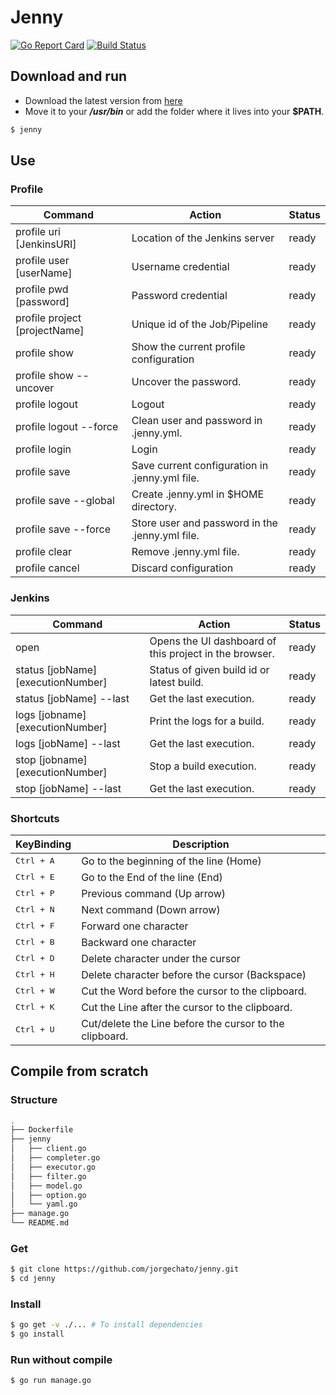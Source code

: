 # Jenny
[![Go Report Card](https://goreportcard.com/badge/github.com/jorgechato/jenny)](https://goreportcard.com/report/github.com/jorgechato/jenny) [![Build Status](https://travis-ci.org/jorgechato/jenny.svg?branch=master)](https://travis-ci.org/jorgechato/jenny)
## Download and run
- Download the latest version from [here](https://github.com/jorgechato/jenny/releases/download/alpha-bones/jenny)
- Move it to your ***/usr/bin*** or add the folder where it lives into your **$PATH**.

```bash
$ jenny
```
## Use
### Profile
Command | Action | Status
--- | --- | ---
profile uri [JenkinsURI] | Location of the Jenkins server | ready
profile user [userName] | Username credential | ready
profile pwd [password] | Password credential | ready
profile project [projectName] | Unique id of the Job/Pipeline | ready
profile show | Show the current profile configuration | ready
profile show --uncover | Uncover the password. | ready
profile logout | Logout | ready
profile logout --force | Clean user and password in .jenny.yml. | ready
profile login | Login | ready
profile save | Save current configuration in .jenny.yml file. | ready
profile save --global | Create .jenny.yml in $HOME directory. | ready
profile save --force | Store user and password in the .jenny.yml file. | ready
profile clear | Remove .jenny.yml file. | ready
profile cancel | Discard configuration | ready

### Jenkins
Command | Action | Status
--- | --- | ---
open | Opens the UI dashboard of this project in the browser. | ready
status [jobName] [executionNumber] | Status of given build id or latest build. | ready
status [jobName] --last | Get the last execution. | ready
logs [jobname] [executionNumber] | Print the logs for a build. | ready
logs [jobName] --last | Get the last execution. | ready
stop [jobname] [executionNumber] | Stop a build execution. | ready
stop [jobName] --last | Get the last execution. | ready

### Shortcuts
KeyBinding          | Description
--------------------|---------------------------------------------------------
<kbd>Ctrl + A</kbd> | Go to the beginning of the line (Home)
<kbd>Ctrl + E</kbd> | Go to the End of the line (End)
<kbd>Ctrl + P</kbd> | Previous command (Up arrow)
<kbd>Ctrl + N</kbd> | Next command (Down arrow)
<kbd>Ctrl + F</kbd> | Forward one character
<kbd>Ctrl + B</kbd> | Backward one character
<kbd>Ctrl + D</kbd> | Delete character under the cursor
<kbd>Ctrl + H</kbd> | Delete character before the cursor (Backspace)
<kbd>Ctrl + W</kbd> | Cut the Word before the cursor to the clipboard.
<kbd>Ctrl + K</kbd> | Cut the Line after the cursor to the clipboard.
<kbd>Ctrl + U</kbd> | Cut/delete the Line before the cursor to the clipboard.

## Compile from scratch
### Structure
```bash
.
├── Dockerfile
├── jenny
│   ├── client.go
│   ├── completer.go
│   ├── executor.go
│   ├── filter.go
│   ├── model.go
│   ├── option.go
│   └── yaml.go
├── manage.go
└── README.md
```
### Get
```bash
$ git clone https://github.com/jorgechato/jenny.git
$ cd jenny
```
### Install
```bash
$ go get -v ./... # To install dependencies
$ go install
```
### Run without compile
```bash
$ go run manage.go
```
